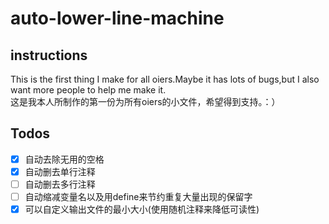# auto-lower-line-machine  
## instructions  
This is the first thing I make for all oiers.Maybe it has lots of bugs,but I also want more people to help me make it.  
这是我本人所制作的第一份为所有oiers的小文件，希望得到支持。：）  
## Todos  
- [x] 自动去除无用的空格  
- [x] 自动删去单行注释  
- [ ] 自动删去多行注释  
- [ ] 自动缩减变量名以及用define来节约重复大量出现的保留字  
- [x] 可以自定义输出文件的最小大小(使用随机注释来降低可读性)  
